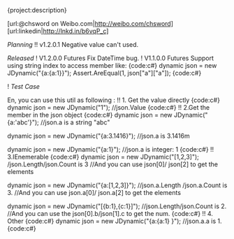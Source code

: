 {project:description}

[url:@chsword on Weibo.com|http://weibo.com/chsword]
[url:linkedin|http://lnkd.in/b6vqP_c]


*Planning*
!! v1.2.0.1
Negative value can't used.

*Released*
! V1.2.0.0 Futures
Fix DateTime bug.
! V1.1.0.0 Futures
Support using string index to access member like:
{code:c#}
dynamic json = new JDynamic("{a:{a:1}}");
Assert.AreEqual(1, json["a"]["a"]);
{code:c#}

! *Test Case*

En, you can use this util as following :
!! 1. Get the value directly
{code:c#}
dynamic json = new JDynamic("1");
//json.Value
{code:c#}
!! 2.Get the member in the json object
{code:c#}
dynamic json = new JDynamic("{a:'abc'}");
//json.a is a string "abc"

dynamic json = new JDynamic("{a:3.1416}");
//json.a is 3.1416m

dynamic json = new JDynamic("{a:1}");
//json.a is integer: 1
{code:c#}
!! 3.IEnemerable
{code:c#}
dynamic json = new JDynamic("[1,2,3]");
/json.Length/json.Count is 3
//And you can use json[0]/ json[2] to get the elements

dynamic json = new JDynamic("{a:[1,2,3]}");
//json.a.Length /json.a.Count is 3.
//And you can use  json.a[0]/ json.a[2] to get the elements

dynamic json = new JDynamic("[{b:1},{c:1}]");
//json.Length/json.Count is 2.
//And you can use the  json[0].b/json[1].c to get the num.
{code:c#}
!! 4. Other
{code:c#}
dynamic json = new JDynamic("{a:{a:1} }");
//json.a.a is 1.
{code:c#}
